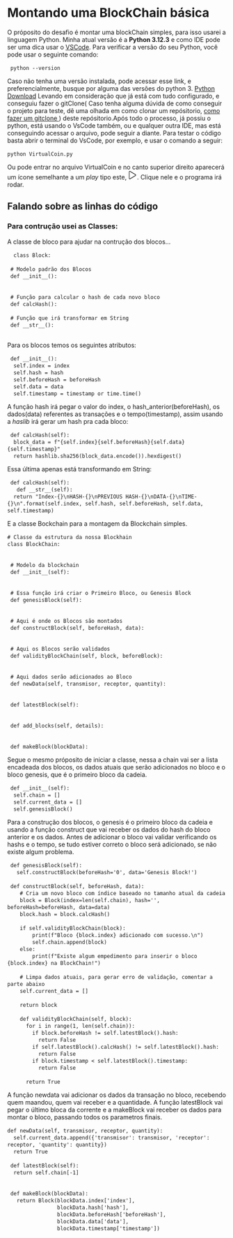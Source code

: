 # Montando uma BlockChain básica

O próposito do desafio é montar uma blockChain simples, para isso usarei a linguagem Python.
Minha atual versão é a **Python 3.12.3** e como IDE pode ser uma dica usar o [VSCode](https://code.visualstudio.com/download).
Para verificar a versão do seu Python, você pode usar o seguinte comando:

 ```
  python --version

```
Caso não tenha uma versão instalada, pode acessar esse link, e preferencialmente, busque por alguma das versões do python 3.
[Python Download](https://www.python.org/downloads/)
Levando em consideração que já está com tudo configurado, e conseguiu fazer o gitClone( Caso tenha alguma dúvida de como conseguir o projeto para teste, dê uma olhada em como clonar um repósitorio, [como fazer um gitclone ](https://docs.github.com/pt/repositories/creating-and-managing-repositories/cloning-a-repository)) deste repósitorio.Após todo o processo, já possiu o python, está usando o VsCode também, ou e qualquer outra IDE, mas está conseguindo acessar o arquivo, pode seguir a diante. Para testar o código basta abrir o terminal do VsCode, por exemplo, e usar o comando a seguir:

```
python VirtualCoin.py

```
Ou pode entrar no arquivo VirtualCoin e no canto superior direito aparecerá um ícone semelhante a um *play* tipo este,  <img src="image.png" alt="play" width="20"/>. Clique nele e o programa irá rodar.


## Falando sobre as linhas do código

### Para contrução usei as Classes:

A classe de bloco para ajudar na contrução dos blocos...

```
  class Block:
 
 # Modelo padrão dos Blocos
 def __init__():
 

 # Função para calcular o hash de cada novo bloco
 def calcHash():
  
 # Função que irá transformar em String
 def __str__():
 
```
Para os blocos temos os seguintes atributos:

```
 def __init__():
  self.index = index
  self.hash = hash
  self.beforeHash = beforeHash
  self.data = data
  self.timestamp = timestamp or time.time()
```
A função hash irá pegar o valor do index, o hash_anterior(beforeHash), os dados(data) referentes as transações e o tempo(timestamp), assim usando a *haslib* irá gerar um hash pra cada bloco:

```
 def calcHash(self):
  block_data = f"{self.index}{self.beforeHash}{self.data}{self.timestamp}"
  return hashlib.sha256(block_data.encode()).hexdigest() 
```
Essa última apenas está transformando em String:

```
 def calcHash(self):
   def __str__(self):
  return "Index-{}\nHASH-{}\nPREVIOUS HASH-{}\nDATA-{}\nTIME-{}\n".format(self.index, self.hash, self.beforeHash, self.data, self.timestamp)
```

E a classe Bockchain para a montagem da Blockchain simples.

```
# Classe da estrutura da nossa Blockhain
class BlockChain:
 

 # Modelo da blockchain 
 def __init__(self):


 # Essa função irá criar o Primeiro Bloco, ou Genesis Block
 def genesisBlock(self):


 # Aqui é onde os Blocos são montados
 def constructBlock(self, beforeHash, data):


 # Aqui os Blocos serão validados
 def validityBlockChain(self, block, beforeBlock):


 # Aqui dados serão adicionados ao Bloco
 def newData(self, transmisor, receptor, quantity):


 def latestBlock(self):


 def add_blocks(self, details):
   

 def makeBlock(blockData):

```
Segue o mesmo próposito de iniciar a classe, nessa a chain vai ser a lista encadeada dos blocos, os dados atuais que serão adicionados no bloco e o bloco genesis, que é o primeiro bloco da cadeia.

```
 def __init__(self):
  self.chain = []
  self.current_data = []
  self.genesisBlock()

```
Para a construção dos blocos, o genesis é o primeiro bloco da cadeia e usando a função construct que vai receber os dados do hash do bloco anterior e os dados. Antes de adicionar o bloco vai validar verificando os hashs e o tempo, se tudo estiver correto o bloco será adicionado, se não existe algum problema.


```
 def genesisBlock(self):
   self.constructBlock(beforeHash='0', data='Genesis Block!')

 def constructBlock(self, beforeHash, data):
    # Cria um novo bloco com índice baseado no tamanho atual da cadeia
    block = Block(index=len(self.chain), hash='', beforeHash=beforeHash, data=data)
    block.hash = block.calcHash()

    if self.validityBlockChain(block):
        print(f"Bloco {block.index} adicionado com sucesso.\n")
        self.chain.append(block)
    else:
        print(f"Existe algum empedimento para inserir o bloco {block.index} na BlockChain!")
    
    # Limpa dados atuais, para gerar erro de validação, comentar a parte abaixo
    self.current_data = []

    return block

    def validityBlockChain(self, block):
      for i in range(1, len(self.chain)):
        if block.beforeHash != self.latestBlock().hash:
          return False
        if self.latestBlock().calcHash() != self.latestBlock().hash:
          return False
        if block.timestamp < self.latestBlock().timestamp:
          return False
      
      return True

```

A função newdata vai adicionar os dados da transação no bloco, recebendo quem maandou, quem vai receber e a quantidade. A função latestBlock vai pegar o último bloca da corrente e a makeBlock vai receber os dados para montar o bloco, passando todos os parametros finais.

```
def newData(self, transmisor, receptor, quantity):
  self.current_data.append({'transmisor': transmisor, 'receptor': receptor, 'quantity': quantity})
  return True

 def latestBlock(self):
  return self.chain[-1]
  

 def makeBlock(blockData):
   return Block(blockData.index['index'],
                blockData.hash['hash'],
                blockData.beforeHash['beforeHash'],
                blockData.data['data'],
                blockData.timestamp['timestamp'])

```